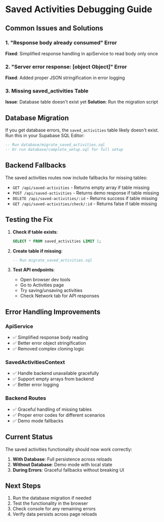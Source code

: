 # Saved Activities Debugging Guide

## Common Issues and Solutions

### 1. "Response body already consumed" Error
**Fixed**: Simplified response handling in apiService to read body only once

### 2. "Server error response: [object Object]" Error
**Fixed**: Added proper JSON stringification in error logging

### 3. Missing saved_activities Table
**Issue**: Database table doesn't exist yet
**Solution**: Run the migration script

## Database Migration

If you get database errors, the `saved_activities` table likely doesn't exist. Run this in your Supabase SQL Editor:

```sql
-- Run database/migrate_saved_activities.sql
-- Or run database/complete_setup.sql for full setup
```

## Backend Fallbacks

The saved activities routes now include fallbacks for missing tables:

- `GET /api/saved-activities` - Returns empty array if table missing
- `POST /api/saved-activities` - Returns demo response if table missing  
- `DELETE /api/saved-activities/:id` - Returns success if table missing
- `GET /api/saved-activities/check/:id` - Returns false if table missing

## Testing the Fix

1. **Check if table exists**:
   ```sql
   SELECT * FROM saved_activities LIMIT 1;
   ```

2. **Create table if missing**:
   ```sql
   -- Run migrate_saved_activities.sql
   ```

3. **Test API endpoints**:
   - Open browser dev tools
   - Go to Activities page
   - Try saving/unsaving activities
   - Check Network tab for API responses

## Error Handling Improvements

### ApiService
- ✅ Simplified response body reading
- ✅ Better error object stringification  
- ✅ Removed complex cloning logic

### SavedActivitiesContext
- ✅ Handle backend unavailable gracefully
- ✅ Support empty arrays from backend
- ✅ Better error logging

### Backend Routes
- ✅ Graceful handling of missing tables
- ✅ Proper error codes for different scenarios
- ✅ Demo mode fallbacks

## Current Status

The saved activities functionality should now work correctly:

1. **With Database**: Full persistence across reloads
2. **Without Database**: Demo mode with local state
3. **During Errors**: Graceful fallbacks without breaking UI

## Next Steps

1. Run the database migration if needed
2. Test the functionality in the browser
3. Check console for any remaining errors
4. Verify data persists across page reloads
